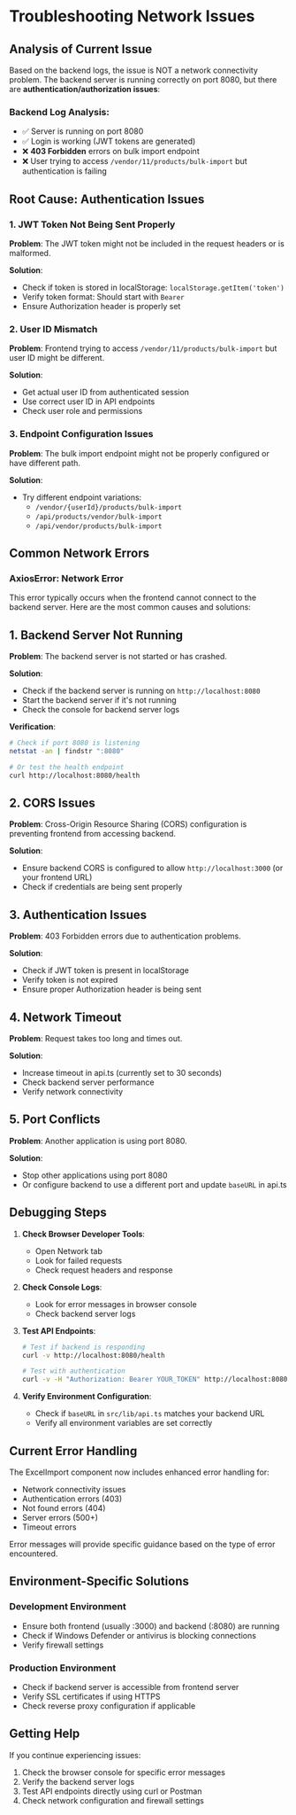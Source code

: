 # Troubleshooting Network Issues

## Analysis of Current Issue

Based on the backend logs, the issue is NOT a network connectivity problem. The backend server is running correctly on port 8080, but there are **authentication/authorization issues**:

### Backend Log Analysis:
- ✅ Server is running on port 8080
- ✅ Login is working (JWT tokens are generated)
- ❌ **403 Forbidden** errors on bulk import endpoint
- ❌ User trying to access `/vendor/11/products/bulk-import` but authentication is failing

## Root Cause: Authentication Issues

### 1. JWT Token Not Being Sent Properly

**Problem**: The JWT token might not be included in the request headers or is malformed.

**Solution**:
- Check if token is stored in localStorage: `localStorage.getItem('token')`
- Verify token format: Should start with `Bearer `
- Ensure Authorization header is properly set

### 2. User ID Mismatch

**Problem**: Frontend trying to access `/vendor/11/products/bulk-import` but user ID might be different.

**Solution**:
- Get actual user ID from authenticated session
- Use correct user ID in API endpoints
- Check user role and permissions

### 3. Endpoint Configuration Issues

**Problem**: The bulk import endpoint might not be properly configured or have different path.

**Solution**:
- Try different endpoint variations:
  - `/vendor/{userId}/products/bulk-import`
  - `/api/products/vendor/bulk-import`
  - `/api/vendor/products/bulk-import`

## Common Network Errors

### AxiosError: Network Error

This error typically occurs when the frontend cannot connect to the backend server. Here are the most common causes and solutions:

## 1. Backend Server Not Running

**Problem**: The backend server is not started or has crashed.

**Solution**:
- Check if the backend server is running on `http://localhost:8080`
- Start the backend server if it's not running
- Check the console for backend server logs

**Verification**:
```bash
# Check if port 8080 is listening
netstat -an | findstr ":8080"

# Or test the health endpoint
curl http://localhost:8080/health
```

## 2. CORS Issues

**Problem**: Cross-Origin Resource Sharing (CORS) configuration is preventing frontend from accessing backend.

**Solution**:
- Ensure backend CORS is configured to allow `http://localhost:3000` (or your frontend URL)
- Check if credentials are being sent properly

## 3. Authentication Issues

**Problem**: 403 Forbidden errors due to authentication problems.

**Solution**:
- Check if JWT token is present in localStorage
- Verify token is not expired
- Ensure proper Authorization header is being sent

## 4. Network Timeout

**Problem**: Request takes too long and times out.

**Solution**:
- Increase timeout in api.ts (currently set to 30 seconds)
- Check backend server performance
- Verify network connectivity

## 5. Port Conflicts

**Problem**: Another application is using port 8080.

**Solution**:
- Stop other applications using port 8080
- Or configure backend to use a different port and update `baseURL` in api.ts

## Debugging Steps

1. **Check Browser Developer Tools**:
   - Open Network tab
   - Look for failed requests
   - Check request headers and response

2. **Check Console Logs**:
   - Look for error messages in browser console
   - Check backend server logs

3. **Test API Endpoints**:
   ```bash
   # Test if backend is responding
   curl -v http://localhost:8080/health
   
   # Test with authentication
   curl -v -H "Authorization: Bearer YOUR_TOKEN" http://localhost:8080/api/endpoint
   ```

4. **Verify Environment Configuration**:
   - Check if `baseURL` in `src/lib/api.ts` matches your backend URL
   - Verify all environment variables are set correctly

## Current Error Handling

The ExcelImport component now includes enhanced error handling for:
- Network connectivity issues
- Authentication errors (403)
- Not found errors (404)
- Server errors (500+)
- Timeout errors

Error messages will provide specific guidance based on the type of error encountered.

## Environment-Specific Solutions

### Development Environment
- Ensure both frontend (usually :3000) and backend (:8080) are running
- Check if Windows Defender or antivirus is blocking connections
- Verify firewall settings

### Production Environment
- Check if backend server is accessible from frontend server
- Verify SSL certificates if using HTTPS
- Check reverse proxy configuration if applicable

## Getting Help

If you continue experiencing issues:
1. Check the browser console for specific error messages
2. Verify the backend server logs
3. Test API endpoints directly using curl or Postman
4. Check network configuration and firewall settings
